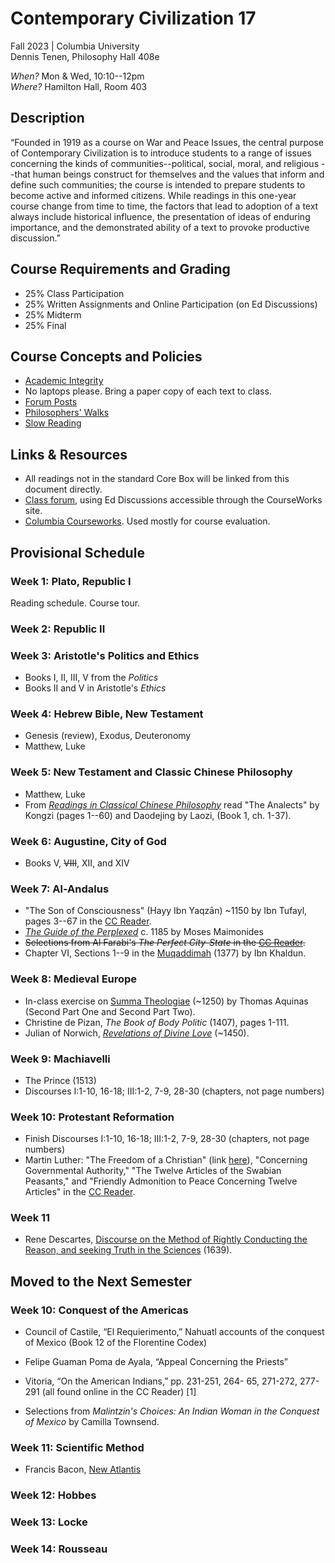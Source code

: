 # Contemporary Civilization 17
Fall 2023 | Columbia University  
Dennis Tenen, Philosophy Hall 408e  

*When?* Mon & Wed, 10:10--12pm  
*Where?* Hamilton Hall, Room 403

## Description

“Founded in 1919 as a course on War and Peace Issues, the central purpose of
Contemporary Civilization is to introduce students to a range of issues
concerning the kinds of communities--political, social, moral, and religious
--that human beings construct for themselves and the values that inform and
define such communities; the course is intended to prepare students to become
active and informed citizens. While readings in this one-year course change
from time to time, the factors that lead to adoption of a text always include
historical influence, the presentation of ideas of enduring importance, and
the demonstrated ability of a text to provoke productive discussion.”

## Course Requirements and Grading

* 25% Class Participation  
* 25% Written Assignments and Online Participation (on Ed Discussions)  
* 25% Midterm  
* 25% Final  

## Course Concepts and Policies

* [Academic
  Integrity](https://github.com/denten-courses/teaching-concepts/blob/master/academic-integrity.md)
* No laptops please. Bring a paper copy of each text to class.
* [Forum Posts](https://github.com/denten-courses/teaching-concepts/blob/master/forum-posts.md)
* [Philosophers'
  Walks](https://github.com/denten-courses/teaching-concepts/blob/master/philosophers-walk.md)
* [Slow
  Reading](https://github.com/denten-courses/teaching-concepts/blob/master/slow-reading.md)

## Links & Resources

* All readings not in the standard Core Box will be linked from this document
directly.
* [Class forum](https://edstem.org/us/courses/14056/discussion/), using Ed Discussions
accessible through the CourseWorks site.
* [Columbia
Courseworks](https://courseworks2.columbia.edu/courses/83147).
Used mostly for course evaluation.

## Provisional Schedule

### Week 1: Plato, Republic I

Reading schedule. Course tour.

### Week 2: Republic II 

### Week 3: Aristotle's Politics and Ethics

- Books I, II, III, V from the *Politics*
- Books II and V in Aristotle's *Ethics*
  
### Week 4: Hebrew Bible, New Testament

- Genesis (review), Exodus, Deuteronomy
- Matthew, Luke

### Week 5: New Testament and Classic Chinese Philosophy

- Matthew, Luke 
- From [*Readings in Classical Chinese Philosophy*](https://drive.google.com/file/d/16YFSgWvMf5ilNrdg65CcZj65V1r6mr_T/view?usp=sharing) read "The Analects" by Kongzi (pages 1--60) and Daodejing by Laozi, (Book 1, ch. 1-37).

### Week 6: Augustine, City of God 
- Books V, ~~VIII~~, XII, and XIV

### Week 7: Al-Andalus

- "The Son of Consciousness" (Hayy Ibn Yaqzān) ~1150 by Ibn Tufayl, pages 3--67 in the [CC
  Reader][73].
- [*The Guide of the Perplexed*][72] c. 1185 by Moses Maimonides
- ~~Selections from Al Farabi's *The Perfect City-State* in the [CC
  Reader](https://www.college.columbia.edu/core/conciv/ccreader).~~
- Chapter VI, Sections 1--9 in the [Muqaddimah][71] (1377) by Ibn Khaldun.

[71]: https://www.muslimphilosophy.com/ik/Muqaddimah/Chapter6/Toc_Ch_6.htm
[72]: https://www.college.columbia.edu/core/system/files/text/Maimonides.pdf
[73]: https://www.college.columbia.edu/core/conciv/ccreader

### Week 8: Medieval Europe

- In-class exercise on [Summa Theologiae][81] (~1250) by Thomas Aquinas (Second Part One and Second Part Two).
- Christine de Pizan, *The Book of Body Politic* (1407), pages 1-111.
- Julian of Norwich, [*Revelations of Divine Love*][82] (~1450). 

[81]: https://www.newadvent.org/summa/
[82]: https://www.college.columbia.edu/core/system/files/text/Revelations%20of%20Divine%20Love.pdf

### Week 9: Machiavelli

- The Prince (1513)
- Discourses I:1-10, 16-18; III:1-2, 7-9, 28-30 (chapters, not page numbers)

### Week 10: Protestant Reformation

- Finish Discourses I:1-10, 16-18; III:1-2, 7-9, 28-30 (chapters, not page numbers)
- Martin Luther: "The Freedom of a Christian" (link [here](https://drive.google.com/drive/u/2/folders/1h0SPClwWiPkzu1OXOP4UwnlroW6_TAP9)), "Concerning Governmental Authority," "The Twelve Articles of the Swabian Peasants," and "Friendly Admonition to Peace Concerning Twelve Articles" in the [CC Reader](https://www.college.columbia.edu/core/conciv/ccreader).

### Week 11

- Rene Descartes, [Discourse on the Method of Rightly Conducting the Reason, and seeking Truth in the Sciences](https://www.marxists.org/reference/archive/descartes/1635/discourse-method.htm)
(1639).


## Moved to the Next Semester
### Week 10: Conquest of the Americas

- Council of Castile, “El Requierimento,” Nahuatl accounts of the conquest of Mexico (Book 12
  of the Florentine Codex)
- Felipe Guaman Poma de Ayala, “Appeal Concerning the Priests”
- Vitoria, “On the American Indians,” pp. 231-251, 264- 65, 271-272, 277-291 (all found online
  in the CC Reader) [1]

- Selections from *Malintzin's Choices: An Indian Woman in the Conquest of Mexico* by Camilla
Townsend.

### Week 11: Scientific Method


- Francis Bacon, [New Atlantis](http://www.gutenberg.org/files/2434/2434-h/2434-h.htm)

### Week 12: Hobbes

### Week 13: Locke

### Week 14: Rousseau

